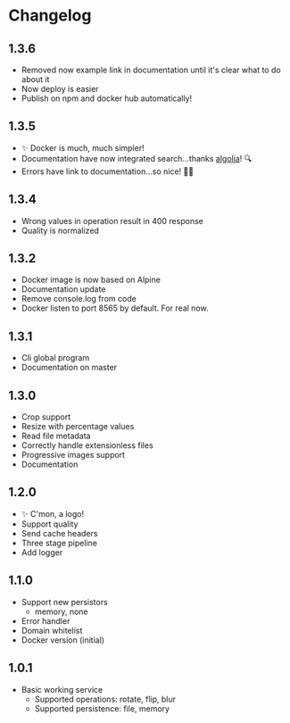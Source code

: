 # Changelog

## 1.3.6

- Removed now example link in documentation until it's clear what to do about it
- Now deploy is easier
- Publish on npm and docker hub automatically!

## 1.3.5

- ✨ Docker is much, much simpler!
- Documentation have now integrated search...thanks [algolia](https://www.algolia.com/)! 🔍
- Errors have link to documentation...so nice! 👩‍⚕️

## 1.3.4

- Wrong values in operation result in 400 response
- Quality is normalized

## 1.3.2

- Docker image is now based on Alpine
- Documentation update
- Remove console.log from code
- Docker listen to port 8565 by default. For real now.

## 1.3.1

- Cli global program
- Documentation on master

## 1.3.0

- Crop support
- Resize with percentage values
- Read file metadata
- Correctly handle extensionless files
- Progressive images support
- Documentation

## 1.2.0

- ✨ C'mon, a logo!
- Support quality
- Send cache headers
- Three stage pipeline
- Add logger

## 1.1.0

- Support new persistors
  - memory, none
- Error handler
- Domain whitelist
- Docker version (initial)

## 1.0.1

- Basic working service
  - Supported operations: rotate, flip, blur
  - Supported persistence: file, memory
  

